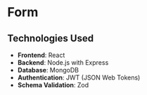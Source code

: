 # Form
## Technologies Used

- **Frontend**: React
- **Backend**: Node.js with Express
- **Database**: MongoDB
- **Authentication**: JWT (JSON Web Tokens)
- **Schema Validation**: Zod
